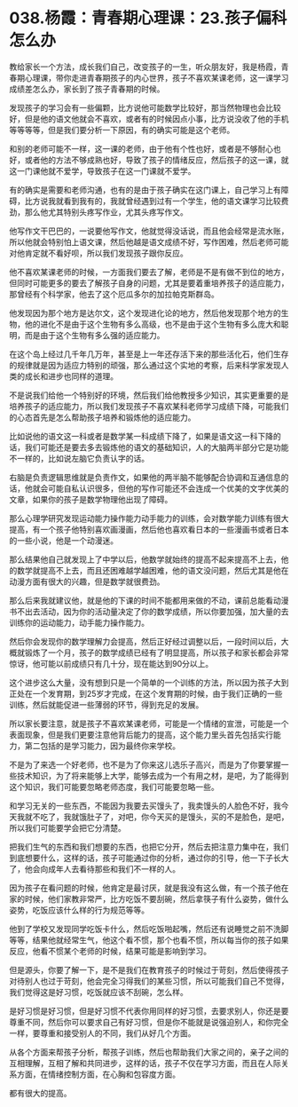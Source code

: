 # 038.杨霞：青春期心理课：23.孩子偏科怎么办

教给家长一个方法，成长我们自己，改变孩子的一生，听众朋友好，我是杨霞，青春期心理课，带你走进青春期孩子的内心世界，孩子不喜欢某课老师，这一课学习成绩差怎么办，家长到了孩子青春期的时候。

发现孩子的学习会有一些偏颗，比方说他可能数学比较好，那当然物理也会比较好，但是他的语文他就会不喜欢，或者有的时候因点小事，比方说没收了他的手机等等等等，但是我们要分析一下原因，有的确实可能是这个老师。

和别的老师可能不一样，这一课的老师，由于他有个性也好，或者是不够耐心也好，或者他的方法不够成熟也好，导致了孩子的情绪反应，然后孩子的这一课，就这一门课他就不爱学，导致孩子在这一门课就不爱学。

有的确实是需要和老师沟通，也有的是由于孩子确实在这门课上，自己学习上有障碍，比方说我就看到我有的，我就曾经遇到过有一个学生，他的语文课学习比较费劲，那么他尤其特别头疼写作业，尤其头疼写作文。

他写作文干巴巴的，一说要他写作文，他就觉得没话说，而且他会经常是流水账，所以他就会特别怕上语文课，然后他越是语文成绩不好，写作困难，然后老师可能对他肯定就不看好呗，所以我们发现孩子跟你反应。

他不喜欢某课老师的时候，一方面我们要去了解，老师是不是有做不到位的地方，但同时可能更多的要去了解孩子自身的问题，尤其是要着重培养孩子的适应能力，那曾经有个科学家，他去了这个厄瓜多尔的加拉帕克斯群岛。

他发现因为那个地方是达尔文，这个发现进化论的地方，然后他发现那个地方的生物，他的进化不是由于这个生物有多么高级，也不是由于这个生物有多么庞大和聪明，而是由于这个生物有多么强的适应能力。

在这个岛上经过几千年几万年，甚至是上一年还存活下来的那些活化石，他们生存的规律就是因为适应力特别的顽强，那么通过这个实地的考察，后来科学家发现人类的成长和进步也同样的道理。

不是说我们给他一个特别好的环境，然后我们给他教授多少知识，其实更重要的是培养孩子的适应能力，所以我们发现孩子不喜欢某科老师学习成绩下降，可能我们的心态首先是怎么帮助孩子培养和锻炼他的适应能力。

比如说他的语文这一科或者是数学某一科成绩下降了，如果是语文这一科下降的话，我们可能还是要去多去锻炼他的语文的基础知识，人的大脑两半部分它是功能不一样的，比如说左脑它负责认字的话。

右脑是负责逻辑思维就是负责作文，如果他的两半脑不能够配合协调和互通信息的话，他就会可能自私认识很多，但他的写作可能还不会连成一个优美的文字优美的文章，如果你的孩子是数学物理他出现了障碍。

那么心理学研究发现运动能力操作能力动手能力的训练，会对数学能力训练有很大提高，有一个孩子他特别喜欢画漫画，然后他也喜欢看日本的一些漫画书或者日本的一些小说，他是一个动漫迷。

那么结果他自己就发现上了中学以后，他数学就始终的提高不起来提高不上去，他的数学就提高不上去，而且还困难越学越困难，他的语文没问题，然后尤其是他在动漫方面有很大的兴趣，但是数学就很费劲。

那么后来我就建议他，就是他的下课的时间不能都用来做的不动，课前总能看动漫书不出去活动，因为你的活动量决定了你的数学成绩，所以你要加强，加大量的去训练你的运动能力，动手能力操作能力。

然后你会发现你的数学理解力会提高，然后正好经过调整以后，一段时间以后，大概就锻炼了一个月，孩子的数学成绩已经有了明显提高，所以孩子和家长都会非常惊讶，他可能以前成绩只有几十分，现在能达到90分以上。

这个进步这么大量，没有想到只是一个简单的一个训练的方法，所以因为孩子大到正处在一个发育期，到25岁才完成，在这个发育期的时候，由于我们正确的一些训练，然后就能促进一些薄弱的环节，得到充足的发展。

所以家长要注意，就是孩子不喜欢某课老师，可能是一个情绪的宣泄，可能是一个表面现象，但是我们更要注意他背后能力的提高，这个能力里头首先包括实行能力，第二包括的是学习能力，因为最终你来学校。

不是为了来选一个好老师，也不是为了你来这儿选乐子高兴，而是为了你要掌握一些技术知识，为了将来能够上大学，能够去成为一个有用之材，是吧，为了能得到这个知识，我们可能要忽略老师态度，我们可能要忽略一些。

和学习无关的一些东西，不能因为我要去买馒头了，我卖馒头的人脸色不好，我今天我就不吃了，我就饿肚子了，对吧，你今天买的是馒头，买的不是脸色，是吧，所以我们可能要学会把它分清楚。

把我们生气的东西和我们想要的东西，也把它分开，然后去把注意力集中在，我们到底想要什么，这样的话，孩子可能通过你的分析，通过你的引导，他一下子长大了，他会向成年人去看待那些和我们不一样的人。

因为孩子在看问题的时候，他肯定是最讨厌，就是我没有这么做，有一个孩子他在家的时候，他们家教非常严，比方吃饭不要刮碗，然后拿筷子有什么姿势，做什么姿势，吃饭应该什么样的行为规范等等。

他到了学校又发现同学吃饭卡什么，然后吃饭啪起嘴，然后还有说睡觉之前不洗脚等等，结果他就经常生气，他这个看不惯，那个也看不惯，所以每当你的孩子如果反应，他看不惯某个老师的时候，结果可能是影响到学习。

但是源头，你要了解一下，是不是我们在教育孩子的时候过于苛刻，然后使得孩子对待别人也过于苛刻，他会完全习得我们的某些习惯，所以可能我们自己不觉得，我们觉得这是好习惯，吃饭就应该不刮碗，怎么样。

是好习惯是好习惯，但是好习惯不代表你用同样的好习惯，去要求别人，你还是要尊重不同，然后你可以要求自己有好习惯，但是你不能就是说强迫别人，和你完全一样，要尊重和接受别人的不同，我们从好几个方面。

从各个方面来帮孩子分析，帮孩子训练，然后也帮助我们大家之间的，亲子之间的互相理解，互相了解和共同进步，这样的话，孩子不仅在学习方面，而且在人际关系方面，在情绪控制方面，在心胸和包容度方面。

都有很大的提高。